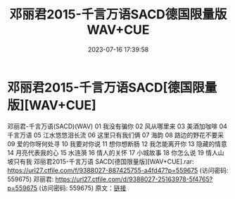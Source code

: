 ﻿---
title: 邓丽君2015-千言万语SACD德国限量版WAV+CUE
date: 2023-07-16 17:39:58
categories: WAV车载音乐、镜像
tags: 华语中文
---
# 邓丽君2015-千言万语SACD[德国限量版][WAV+CUE]

邓丽君-千言万语(SACD)(WAV)
01 我没有骗你
02 风从哪里来
03 美酒加咖啡
04 千言万语
05 江水悠悠泪长流
06 这里只有我们俩
07 海韵
08 路边的野花不要采
09 爱的你呀何处寻
10 我要对你说
11 想你想断肠
12 我怎能离开你
13 隐藏的情意
14 月亮代表我的心
15 水涟漪
16 情人的关怀
17 小城故事
18 你怎么说
19 情人山坡只有我
邓丽君2015-千言万语 SACD[德国限量版][WAV+CUE].rar: https://url27.ctfile.com/f/9388027-887425755-a4fd47?p=559675
(访问密码: 559675)
邓丽君: https://url27.ctfile.com/d/9388027-25163978-5f4765?p=559675
(访问密码: 559675)
原文：[链接](https://blog.sina.com.cn/s/blog_1647c7e76010312po.html)